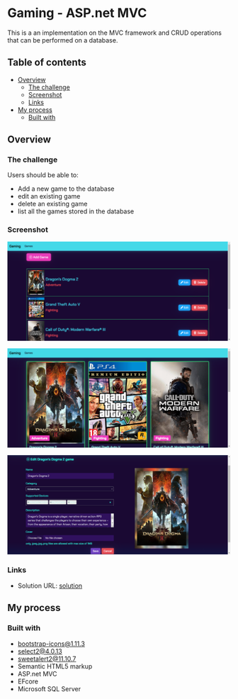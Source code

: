 # Gaming - ASP.net MVC

This is a an implementation on the MVC framework and CRUD operations that can be performed on a database. 
## Table of contents

- [Overview](#overview)
  - [The challenge](#the-challenge)
  - [Screenshot](#screenshot)
  - [Links](#links)
- [My process](#my-process)
  - [Built with](#built-with)

## Overview

### The challenge

Users should be able to:

- Add a new game to the database
- edit an existing game
- delete an existing game
- list all the games stored in the database

### Screenshot

![](./wwwroot/assets/images/Gaming.png)

![](./wwwroot/assets/images/Home-Page-Gaming.png)

![](./wwwroot/assets/images/Edit-Gaming.png)
### Links

- Solution URL: [solution](https://github.com/engatef2012/Gaming)

## My process

### Built with

- bootstrap-icons@1.11.3
- select2@4.0.13
- sweetalert2@11.10.7
- Semantic HTML5 markup
- ASP.net MVC
- EFcore
- Microsoft SQL Server
